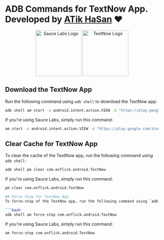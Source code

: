 # ADB Commands for TextNow App. Developed by [ATik HaSan](https://atikhasan.com) ❤️

<p align="center">
  <img src="https://raw.githubusercontent.com/atikhasan392/textnow/refs/heads/main/logo/saucelabs-logo.png" alt="Sauce Labs Logo" width="150">
  <img src="https://raw.githubusercontent.com/atikhasan392/textnow/refs/heads/main/logo/textnow-logo.png" alt="TextNow Logo" width="150">
  
</p>

## Download the TextNow App
Run the following command using `adb shell` to download the TextNow app:

```bash
adb shell am start -a android.intent.action.VIEW -d "https://play.google.com/store/apps/details?id=com.enflick.android.TextNow"
```

If you're using Sauce Labs, simply run this command:

```bash
am start -a android.intent.action.VIEW -d "https://play.google.com/store/apps/details?id=com.enflick.android.TextNow"
```

## Clear Cache for TextNow App
To clear the cache of the TextNow app, run the following command using `adb shell`:

```bash
adb shell pm clear com.enflick.android.TextNow
```

If you're using Sauce Labs, simply run this command:

```bash
pm clear com.enflick.android.TextNow

## Force Stop for TextNow App
To force-stop of the TextNow app, run the following command using `adb shell`:

```bash
adb shell am force-stop com.enflick.android.TextNow
```

If you're using Sauce Labs, simply run this command:

```bash
am force-stop com.enflick.android.TextNow
